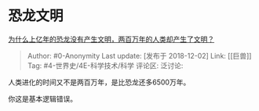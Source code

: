 # 恐龙文明
[为什么上亿年的恐龙没有产生文明，两百万年的人类却产生了文明？](https://www.zhihu.com/question/278203150/answer/543320664)

> Author: #0-Anonymity
> Last update: [发布于 2018-12-02]
> Link: [[巨兽]]
> Tag: #4-世界史/4E-科学技术/科学
> 评论区:
> 泛讨论:

人类进化的时间又不是两百万年，是比恐龙还多6500万年。

你这是基本逻辑错误。
